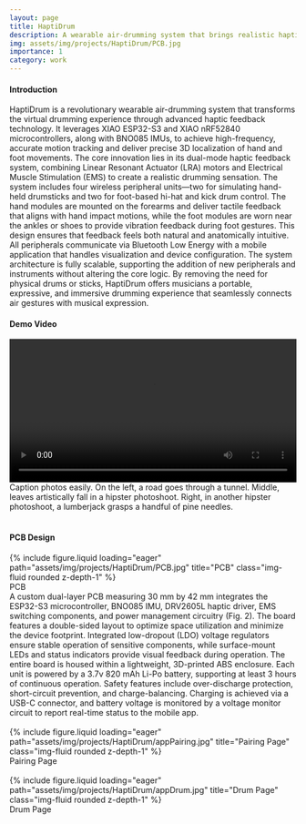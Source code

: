 ```yaml
---
layout: page
title: HaptiDrum
description: A wearable air-drumming system that brings realistic haptic feedback and motion tracking to virtual drumming.
img: assets/img/projects/HaptiDrum/PCB.jpg
importance: 1
category: work
---
```


#### Introduction
HaptiDrum is a revolutionary wearable air-drumming system that transforms the virtual drumming experience through advanced haptic feedback technology. It leverages XIAO ESP32-S3 and XIAO nRF52840 microcontrollers, along with BNO085 IMUs, to achieve high-frequency, accurate motion tracking and deliver precise 3D localization of hand and foot movements. The core innovation lies in its dual-mode haptic feedback system, combining Linear Resonant Actuator (LRA) motors and Electrical Muscle Stimulation (EMS) to create a realistic drumming sensation. The system includes four wireless peripheral units—two for simulating hand-held drumsticks and two for foot-based hi-hat and kick drum control. The hand modules are mounted on the forearms and deliver tactile feedback that aligns with hand impact motions, while the foot modules are worn near the ankles or shoes to provide vibration feedback during foot gestures. This design ensures that feedback feels both natural and anatomically intuitive. All peripherals communicate via Bluetooth Low Energy with a mobile application that handles visualization and device configuration. The system architecture is fully scalable, supporting the addition of new peripherals and instruments without altering the core logic. By removing the need for physical drums or sticks, HaptiDrum offers musicians a portable, expressive, and immersive drumming experience that seamlessly connects air gestures with musical expression.
<br>

#### Demo Video
<video controls width="100%">
  <source src="/assets/video/HaptiDrum.mp4" type="video/mp4">
</video>
<div class="caption">
    Caption photos easily. On the left, a road goes through a tunnel. Middle, leaves artistically fall in a hipster photoshoot. Right, in another hipster photoshoot, a lumberjack grasps a handful of pine needles.
</div>
<br>

#### PCB Design
<div class="row">
    <div class="col-sm mt-3 mt-md-0">
        {% include figure.liquid loading="eager" path="assets/img/projects/HaptiDrum/PCB.jpg" title="PCB" class="img-fluid rounded z-depth-1" %}
    </div>
</div>
<div class="caption">
    PCB
</div>
A custom dual-layer PCB measuring 30 mm by 42 mm integrates the ESP32-S3 microcontroller, BNO085 IMU, DRV2605L haptic driver, EMS switching components, and power management circuitry (Fig. 2). The board features a double-sided layout to optimize space utilization and minimize the device footprint. Integrated low-dropout (LDO) voltage regulators ensure stable operation of sensitive components, while surface-mount LEDs and status indicators provide visual feedback during operation. The entire board is housed within a lightweight, 3D-printed ABS enclosure. Each unit is powered by a 3.7v 820 mAh Li-Po battery, supporting at least 3 hours of continuous operation. Safety features include over-discharge protection, short-circuit prevention, and charge-balancing. Charging is achieved via a USB-C connector, and battery voltage is monitored by a voltage monitor circuit to report real-time status to the mobile app.
<br>
<br>

<div class="row">
    <div class="col-sm mt-3 mt-md-0">
        {% include figure.liquid loading="eager" path="assets/img/projects/HaptiDrum/appPairing.jpg" title="Pairing Page" class="img-fluid rounded z-depth-1" %}
    </div>
</div>
<div class="caption">
    Pairing Page
</div>
<br>

<div class="row">
    <div class="col-sm mt-3 mt-md-0">
        {% include figure.liquid loading="eager" path="assets/img/projects/HaptiDrum/appDrum.jpg" title="Drum Page" class="img-fluid rounded z-depth-1" %}
    </div>
</div>
<div class="caption">
    Drum Page
</div>

<br>
<br>
<br>
